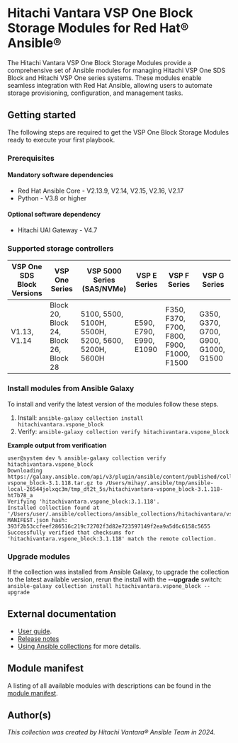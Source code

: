 # Hitachi Vantara VSP One Block Storage Modules for Red Hat® Ansible®

The Hitachi Vantara VSP One Block Storage Modules provide a comprehensive set of Ansible modules for managing Hitachi VSP One SDS Block and Hitachi VSP One series systems. These modules enable seamless integration with Red Hat Ansible, allowing users to automate storage provisioning, configuration, and management tasks.

## Getting started
The following steps are required to get the VSP One Block Storage Modules ready to execute your first playbook.

### Prerequisites

#### Mandatory software dependencies
- Red Hat Ansible Core - V2.13.9, V2.14, V2.15, V2.16, V2.17
- Python - V3.8 or higher

#### Optional software dependency
- Hitachi UAI Gateway - V4.7

### Supported storage controllers

| VSP One SDS Block Versions | VSP One Series | VSP 5000 Series (SAS/NVMe) | VSP E Series | VSP F Series | VSP G Series |
| -------------------------- | -------------- | --------------- | ------------ | ------------ | ------------ |
| V1.13, V1.14               | Block 20, Block 24, Block 26, Block 28 | 5100, 5500, 5100H, 5500H, 5200, 5600, 5200H, 5600H | E590, E790, E990, E1090 | F350, F370, F700, F800, F900, F1000, F1500 | G350, G370, G700, G900, G1000, G1500 |

### Install modules from Ansible Galaxy
To install and verify the latest version of the modules follow these steps.
1. Install: `ansible-galaxy collection install hitachivantara.vspone_block`
2. Verify: `ansible-galaxy collection verify hitachivantara.vspone_block`

**Example output from verification**
```
user@system dev % ansible-galaxy collection verify hitachivantara.vspone_block
Downloading https://galaxy.ansible.com/api/v3/plugin/ansible/content/published/collections/artifacts/hitachivantara-vspone_block-3.1.118.tar.gz to /Users/mihay/.ansible/tmp/ansible-local-26544jolxqc3m/tmp_dt2t_5s/hitachivantara-vspone_block-3.1.118-ht7b78_a
Verifying 'hitachivantara.vspone_block:3.1.118'.
Installed collection found at '/Users/user/.ansible/collections/ansible_collections/hitachivantara/vspone_block'
MANIFEST.json hash: 393f2b53ccfeef286516c219c72702f3d82e723597149f2ea9a5d6c6158c5655
Successfully verified that checksums for 'hitachivantara.vspone_block:3.1.118' match the remote collection.
``` 

### Upgrade modules
If the collection was installed from Ansible Galaxy, to upgrade the collection to the latest available version, rerun the install with the **--upgrade** switch: `ansible-galaxy collection install hitachivantara.vspone_block --upgrade`


## External documentation

- [User guide](https://docs.hitachivantara.com/v/u/en-us/adapters-and-drivers/3.1.0/rn-92adptr150).
- [Release notes](https://docs.hitachivantara.com/v/u/en-us/adapters-and-drivers/3.1.0/rn-92adptr150)
- [Using Ansible collections](https://docs.ansible.com/ansible/devel/user_guide/collections_using.html) for more details.

## Module manifest
A listing of all available modules with descriptions can be found in the [module manifest](docs/ModuleManifest.md).
           
## Author(s)

*This collection was created by Hitachi Vantara® Ansible Team in 2024.*
